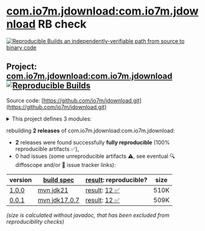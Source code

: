 [com.io7m.jdownload:com.io7m.jdownload](https://central.sonatype.com/artifact/com.io7m.jdownload/com.io7m.jdownload/versions) RB check
=======

[![Reproducible Builds](https://reproducible-builds.org/images/logos/rb.svg) an independently-verifiable path from source to binary code](https://reproducible-builds.org/)

## Project: [com.io7m.jdownload:com.io7m.jdownload](https://central.sonatype.com/artifact/com.io7m.jdownload/com.io7m.jdownload/versions) [![Reproducible Builds](https://img.shields.io/endpoint?url=https://raw.githubusercontent.com/jvm-repo-rebuild/reproducible-central/master/content/com/io7m/jdownload/badge.json)](https://github.com/jvm-repo-rebuild/reproducible-central/blob/master/content/com/io7m/jdownload/README.md)

Source code: [https://github.com/io7m/jdownload.git](https://github.com/io7m/jdownload.git)

<details><summary>This project defines 3 modules:</summary>

* [com.io7m.jdownload:com.io7m.jdownload](https://central.sonatype.com/artifact/com.io7m.jdownload/com.io7m.jdownload/1.0.0)
* [com.io7m.jdownload:com.io7m.jdownload.core](https://central.sonatype.com/artifact/com.io7m.jdownload/com.io7m.jdownload.core/1.0.0)
* [com.io7m.jdownload:com.io7m.jdownload.tests](https://central.sonatype.com/artifact/com.io7m.jdownload/com.io7m.jdownload.tests/1.0.0)
</details>

rebuilding **2 releases** of com.io7m.jdownload:com.io7m.jdownload:
- **2** releases were found successfully **fully reproducible** (100% reproducible artifacts :white_check_mark:),
- 0 had issues (some unreproducible artifacts :warning:, see eventual :mag: diffoscope and/or :memo: issue tracker links):

| version | [build spec](/BUILDSPEC.md) | [result](https://reproducible-builds.org/docs/jvm/): reproducible? | size |
| -- | --------- | ------ | -- |
| [1.0.0](https://central.sonatype.com/artifact/com.io7m.jdownload/com.io7m.jdownload/1.0.0/pom) | [mvn jdk21](com.io7m.jdownload-1.0.0.buildspec) | [result](com.io7m.jdownload-1.0.0.buildinfo): [12 :white_check_mark: ](com.io7m.jdownload-1.0.0.buildcompare) | 510K |
| [0.0.1](https://central.sonatype.com/artifact/com.io7m.jdownload/com.io7m.jdownload/0.0.1/pom) | [mvn jdk17.0.7](com.io7m.jdownload-0.0.1.buildspec) | [result](com.io7m.jdownload-0.0.1.buildinfo): [12 :white_check_mark: ](com.io7m.jdownload-0.0.1.buildcompare) | 509K |

<i>(size is calculated without javadoc, that has been excluded from reproducibility checks)</i>
